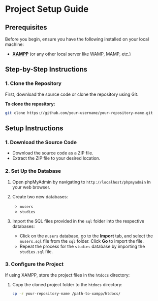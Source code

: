 # Project Setup Guide

## Prerequisites
Before you begin, ensure you have the following installed on your local machine:
- [**XAMPP**](https://www.apachefriends.org/index.html) (or any other local server like WAMP, MAMP, etc.)

## Step-by-Step Instructions

### 1. Clone the Repository
First, download the source code or clone the repository using Git.

**To clone the repository:**
```bash
git clone https://github.com/your-username/your-repository-name.git


```
## Setup Instructions

### 1. Download the Source Code

- Download the source code as a ZIP file.
- Extract the ZIP file to your desired location.

### 2. Set Up the Database

1. Open phpMyAdmin by navigating to `http://localhost/phpmyadmin` in your web browser.
   
2. Create two new databases:
   - `nusers`
   - `studies`

3. Import the SQL files provided in the `sql` folder into the respective databases:
   - Click on the `nusers` database, go to the **Import** tab, and select the `nusers.sql` file from the `sql` folder. Click **Go** to import the file.
   - Repeat the process for the `studies` database by importing the `studies.sql` file.

### 3. Configure the Project

If using XAMPP, store the project files in the `htdocs` directory:

1. Copy the cloned project folder to the `htdocs` directory:
   ```bash
   cp -r your-repository-name /path-to-xampp/htdocs/

